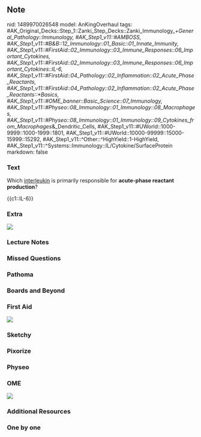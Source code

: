 ## Note
nid: 1489970026548
model: AnKingOverhaul
tags: #AK_Original_Decks::Step_1::Zanki_Step_Decks::Zanki_Immunology_+_General_Pathology::Immunology, #AK_Step1_v11::#AMBOSS, #AK_Step1_v11::#B&B::12_Immunology::01_Basic::01_Innate_Immunity, #AK_Step1_v11::#FirstAid::02_Immunology::03_Immune_Responses::06_Important_Cytokines, #AK_Step1_v11::#FirstAid::02_Immunology::03_Immune_Responses::06_Important_Cytokines::IL-6, #AK_Step1_v11::#FirstAid::04_Pathology::02_Inflammation::02_Acute_Phase_Reactants, #AK_Step1_v11::#FirstAid::04_Pathology::02_Inflammation::02_Acute_Phase_Reactants::*Basics, #AK_Step1_v11::#OME_banner::Basic_Science::07_Immunology, #AK_Step1_v11::#Physeo::08_Immunology::01_Immunology::08_Macrophages, #AK_Step1_v11::#Physeo::08_Immunology::01_Immunology::09_Cytokines_from_Macrophages_&_Dendritic_Cells, #AK_Step1_v11::#UWorld::1000-9999::1000-1999::1801, #AK_Step1_v11::#UWorld::10000-99999::15000-15999::15292, #AK_Step1_v11::^Other::^HighYield::1-HighYield, #AK_Step1_v11::^Systems::Immunology::IL/Cytokine/SurfaceProtein
markdown: false

### Text
Which <u>interleukin</u> is primarily responsible for
<b>acute-phase reactant production</b>?
<div>
  {{c1::IL-6}}
</div>

### Extra
<img src="paste-315448168022191.jpg">

### Lecture Notes


### Missed Questions


### Pathoma


### Boards and Beyond


### First Aid
<img src="tmpjDTP18.png">

### Sketchy


### Pixorize


### Physeo


### OME
<div class="ome-widget">
  <a href=
  "https://onlinemeded.org/spa/immunology?ref=anki"><img src=
  "_OME_AnkiFlashcards_Topic_6.png"></a>
</div>

### Additional Resources


### One by one

